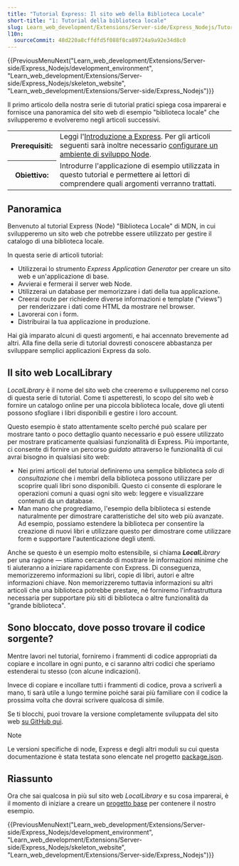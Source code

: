 ```yaml
---
title: "Tutorial Express: Il sito web della Biblioteca Locale"
short-title: "1: Tutorial della biblioteca locale"
slug: Learn_web_development/Extensions/Server-side/Express_Nodejs/Tutorial_local_library_website
l10n:
  sourceCommit: 48d220a8cffdfd5f088f8ca89724a9a92e34d8c0
---
```


{{PreviousMenuNext("Learn_web_development/Extensions/Server-side/Express_Nodejs/development_environment", "Learn_web_development/Extensions/Server-side/Express_Nodejs/skeleton_website", "Learn_web_development/Extensions/Server-side/Express_Nodejs")}}

Il primo articolo della nostra serie di tutorial pratici spiega cosa imparerai e fornisce una panoramica del sito web di esempio "biblioteca locale" che svilupperemo e evolveremo negli articoli successivi.

<table>
  <tbody>
    <tr>
      <th scope="row">Prerequisiti:</th>
      <td>
        Leggi l'<a href="/it/docs/Learn_web_development/Extensions/Server-side/Express_Nodejs/Introduction">Introduzione a Express</a>.
        Per gli articoli seguenti sarà inoltre necessario <a href="/it/docs/Learn_web_development/Extensions/Server-side/Express_Nodejs/development_environment">configurare un ambiente di sviluppo Node</a>.
      </td>
    </tr>
    <tr>
      <th scope="row">Obiettivo:</th>
      <td>
        Introdurre l'applicazione di esempio utilizzata in questo tutorial e permettere ai lettori di comprendere quali argomenti verranno trattati.
      </td>
    </tr>
  </tbody>
</table>

## Panoramica

Benvenuto al tutorial Express (Node) "Biblioteca Locale" di MDN, in cui svilupperemo un sito web che potrebbe essere utilizzato per gestire il catalogo di una biblioteca locale.

In questa serie di articoli tutorial:

- Utilizzerai lo strumento _Express Application Generator_ per creare un sito web e un'applicazione di base.
- Avvierai e fermerai il server web Node.
- Utilizzerai un database per memorizzare i dati della tua applicazione.
- Creerai route per richiedere diverse informazioni e template ("views") per renderizzare i dati come HTML da mostrare nel browser.
- Lavorerai con i form.
- Distribuirai la tua applicazione in produzione.

Hai già imparato alcuni di questi argomenti, e hai accennato brevemente ad altri. Alla fine della serie di tutorial dovresti conoscere abbastanza per sviluppare semplici applicazioni Express da solo.

## Il sito web LocalLibrary

_LocalLibrary_ è il nome del sito web che creeremo e svilupperemo nel corso di questa serie di tutorial. Come ti aspetteresti, lo scopo del sito web è fornire un catalogo online per una piccola biblioteca locale, dove gli utenti possono sfogliare i libri disponibili e gestire i loro account.

Questo esempio è stato attentamente scelto perché può scalare per mostrare tanto o poco dettaglio quanto necessario e può essere utilizzato per mostrare praticamente qualsiasi funzionalità di Express. Più importante, ci consente di fornire un percorso _guidato_ attraverso le funzionalità di cui avrai bisogno in qualsiasi sito web:

- Nei primi articoli del tutorial definiremo una semplice biblioteca _solo di consultazione_ che i membri della biblioteca possono utilizzare per scoprire quali libri sono disponibili. Questo ci consente di esplorare le operazioni comuni a quasi ogni sito web: leggere e visualizzare contenuti da un database.
- Man mano che progrediamo, l'esempio della biblioteca si estende naturalmente per dimostrare caratteristiche del sito web più avanzate. Ad esempio, possiamo estendere la biblioteca per consentire la creazione di nuovi libri e utilizzare questo per dimostrare come utilizzare form e supportare l'autenticazione degli utenti.

Anche se questo è un esempio molto estensibile, si chiama _**Local**Library_ per una ragione — stiamo cercando di mostrare le informazioni minime che ti aiuteranno a iniziare rapidamente con Express. Di conseguenza, memorizzeremo informazioni su libri, copie di libri, autori e altre informazioni chiave. Non memorizzeremo tuttavia informazioni su altri articoli che una biblioteca potrebbe prestare, né forniremo l'infrastruttura necessaria per supportare più siti di biblioteca o altre funzionalità da "grande biblioteca".

## Sono bloccato, dove posso trovare il codice sorgente?

Mentre lavori nel tutorial, forniremo i frammenti di codice appropriati da copiare e incollare in ogni punto, e ci saranno altri codici che speriamo estenderai tu stesso (con alcune indicazioni).

Invece di copiare e incollare tutti i frammenti di codice, prova a scriverli a mano, ti sarà utile a lungo termine poiché sarai più familiare con il codice la prossima volta che dovrai scrivere qualcosa di simile.

Se ti blocchi, puoi trovare la versione completamente sviluppata del sito web [su GitHub qui](https://github.com/mdn/express-locallibrary-tutorial).

> [!NOTE]
> Le versioni specifiche di node, Express e degli altri moduli su cui questa documentazione è stata testata sono elencate nel progetto [package.json](https://github.com/mdn/express-locallibrary-tutorial/blob/main/package.json).

## Riassunto

Ora che sai qualcosa in più sul sito web _LocalLibrary_ e su cosa imparerai, è il momento di iniziare a creare un [progetto base](/it/docs/Learn_web_development/Extensions/Server-side/Express_Nodejs/skeleton_website) per contenere il nostro esempio.

{{PreviousMenuNext("Learn_web_development/Extensions/Server-side/Express_Nodejs/development_environment", "Learn_web_development/Extensions/Server-side/Express_Nodejs/skeleton_website", "Learn_web_development/Extensions/Server-side/Express_Nodejs")}}

